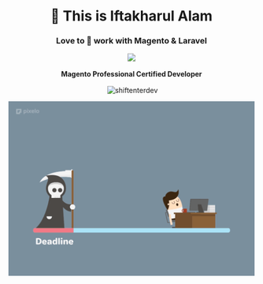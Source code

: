 <h1 align="center">👋 This is Iftakharul Alam</h1>
<h3 align="center">Love to 🚀 work with Magento & Laravel</h3>
 
<p align="center"><a href="https://www.youracclaim.com/badges/caff8409-5b20-495b-bc89-94470e96b0db" target="_blank"><img src="https://images.youracclaim.com/size/340x340/images/48e73336-c91d-477f-a66f-3ad950acb597/Adobe_Certified_Professional_Experience_Cloud_products_Digital_Badge.png" width="200" /></a></p>

<p align="center"><strong>Magento Professional Certified Developer</strong></p>

<p align="center">&nbsp;<img align="center" src="https://github-readme-stats.vercel.app/api?username=shiftenterdev&show_icons=true" alt="shiftenterdev" /></p>

<p align="center"><img src="https://github.com/bappa2du/bappa2du/blob/master/74d00626189f90860a679783b369d294.gif" width="500"/></p>
